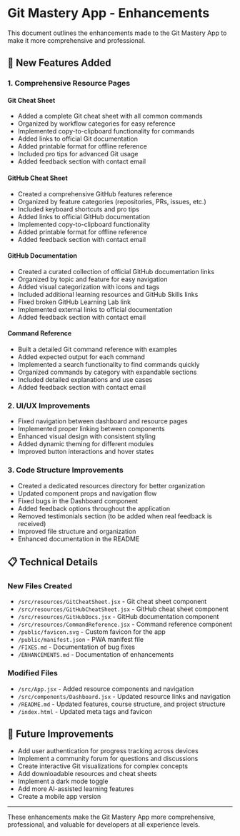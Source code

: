 # Git Mastery App - Enhancements

This document outlines the enhancements made to the Git Mastery App to make it more comprehensive and professional.

## 🚀 New Features Added

### 1. Comprehensive Resource Pages

#### Git Cheat Sheet
- Added a complete Git cheat sheet with all common commands
- Organized by workflow categories for easy reference
- Implemented copy-to-clipboard functionality for commands
- Added links to official Git documentation
- Added printable format for offline reference
- Included pro tips for advanced Git usage
- Added feedback section with contact email

#### GitHub Cheat Sheet
- Created a comprehensive GitHub features reference
- Organized by feature categories (repositories, PRs, issues, etc.)
- Included keyboard shortcuts and pro tips
- Added links to official GitHub documentation
- Implemented copy-to-clipboard functionality
- Added printable format for offline reference
- Added feedback section with contact email

#### GitHub Documentation
- Created a curated collection of official GitHub documentation links
- Organized by topic and feature for easy navigation
- Added visual categorization with icons and tags
- Included additional learning resources and GitHub Skills links
- Fixed broken GitHub Learning Lab link
- Implemented external links to official documentation
- Added feedback section with contact email

#### Command Reference
- Built a detailed Git command reference with examples
- Added expected output for each command
- Implemented a search functionality to find commands quickly
- Organized commands by category with expandable sections
- Included detailed explanations and use cases
- Added feedback section with contact email

### 2. UI/UX Improvements

- Fixed navigation between dashboard and resource pages
- Implemented proper linking between components
- Enhanced visual design with consistent styling
- Added dynamic theming for different modules
- Improved button interactions and hover states

### 3. Code Structure Improvements

- Created a dedicated resources directory for better organization
- Updated component props and navigation flow
- Fixed bugs in the Dashboard component
- Added feedback options throughout the application
- Removed testimonials section (to be added when real feedback is received)
- Improved file structure and organization
- Enhanced documentation in the README

## 📋 Technical Details

### New Files Created

- `/src/resources/GitCheatSheet.jsx` - Git cheat sheet component
- `/src/resources/GitHubCheatSheet.jsx` - GitHub cheat sheet component
- `/src/resources/GitHubDocs.jsx` - GitHub documentation component
- `/src/resources/CommandReference.jsx` - Command reference component
- `/public/favicon.svg` - Custom favicon for the app
- `/public/manifest.json` - PWA manifest file
- `/FIXES.md` - Documentation of bug fixes
- `/ENHANCEMENTS.md` - Documentation of enhancements

### Modified Files

- `/src/App.jsx` - Added resource components and navigation
- `/src/components/Dashboard.jsx` - Updated resource links and navigation
- `/README.md` - Updated features, course structure, and project structure
- `/index.html` - Updated meta tags and favicon

## 🔮 Future Improvements

- Add user authentication for progress tracking across devices
- Implement a community forum for questions and discussions
- Create interactive Git visualizations for complex concepts
- Add downloadable resources and cheat sheets
- Implement a dark mode toggle
- Add more AI-assisted learning features
- Create a mobile app version

---

These enhancements make the Git Mastery App more comprehensive, professional, and valuable for developers at all experience levels.